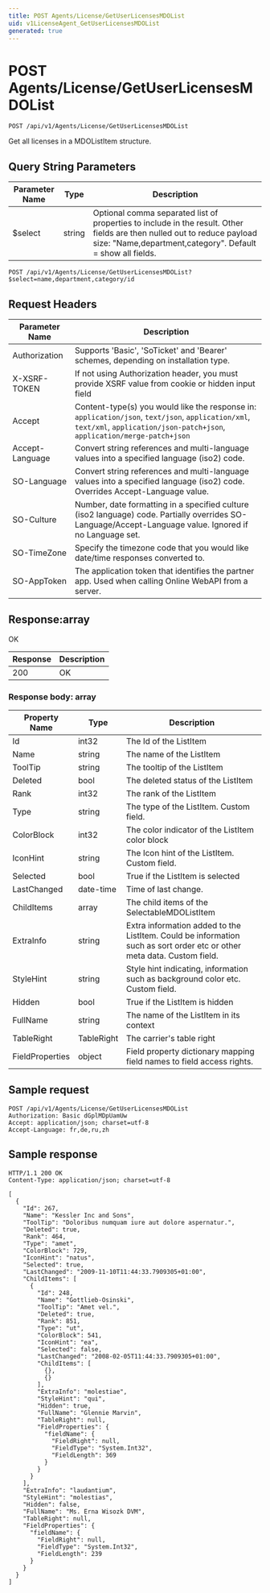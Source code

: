 ```yaml
---
title: POST Agents/License/GetUserLicensesMDOList
uid: v1LicenseAgent_GetUserLicensesMDOList
generated: true
---
```


# POST Agents/License/GetUserLicensesMDOList

```http
POST /api/v1/Agents/License/GetUserLicensesMDOList
```

Get all licenses in a MDOListItem structure.







## Query String Parameters

| Parameter Name | Type |  Description |
|----------------|------|--------------|
| $select | string |  Optional comma separated list of properties to include in the result. Other fields are then nulled out to reduce payload size: "Name,department,category". Default = show all fields. |

```http
POST /api/v1/Agents/License/GetUserLicensesMDOList?$select=name,department,category/id
```


## Request Headers

| Parameter Name | Description |
|----------------|-------------|
| Authorization  | Supports 'Basic', 'SoTicket' and 'Bearer' schemes, depending on installation type. |
| X-XSRF-TOKEN   | If not using Authorization header, you must provide XSRF value from cookie or hidden input field |
| Accept         | Content-type(s) you would like the response in: `application/json`, `text/json`, `application/xml`, `text/xml`, `application/json-patch+json`, `application/merge-patch+json` |
| Accept-Language | Convert string references and multi-language values into a specified language (iso2) code. |
| SO-Language | Convert string references and multi-language values into a specified language (iso2) code. Overrides Accept-Language value. |
| SO-Culture | Number, date formatting in a specified culture (iso2 language) code. Partially overrides SO-Language/Accept-Language value. Ignored if no Language set. |
| SO-TimeZone | Specify the timezone code that you would like date/time responses converted to. |
| SO-AppToken | The application token that identifies the partner app. Used when calling Online WebAPI from a server. |


## Response:array

OK

| Response | Description |
|----------------|-------------|
| 200 | OK |

### Response body: array

| Property Name | Type |  Description |
|----------------|------|--------------|
| Id | int32 | The Id of the ListItem |
| Name | string | The name of the ListItem |
| ToolTip | string | The tooltip of the ListItem |
| Deleted | bool | The deleted status of the ListItem |
| Rank | int32 | The rank of the ListItem |
| Type | string | The type of the ListItem. Custom field. |
| ColorBlock | int32 | The color indicator of the ListItem color block |
| IconHint | string | The Icon hint of the ListItem. Custom field. |
| Selected | bool | True if the ListItem is selected |
| LastChanged | date-time | Time of last change. |
| ChildItems | array | The child items of the SelectableMDOListItem |
| ExtraInfo | string | Extra information added to the ListItem. Could be information such as sort order etc or other meta data. Custom field. |
| StyleHint | string | Style hint indicating, information such as background color etc. Custom field. |
| Hidden | bool | True if the ListItem is hidden |
| FullName | string | The name of the ListItem in its context |
| TableRight | TableRight | The carrier's table right |
| FieldProperties | object | Field property dictionary mapping field names to field access rights. |

## Sample request

```http!
POST /api/v1/Agents/License/GetUserLicensesMDOList
Authorization: Basic dGplMDpUamUw
Accept: application/json; charset=utf-8
Accept-Language: fr,de,ru,zh
```

## Sample response

```http_
HTTP/1.1 200 OK
Content-Type: application/json; charset=utf-8

[
  {
    "Id": 267,
    "Name": "Kessler Inc and Sons",
    "ToolTip": "Doloribus numquam iure aut dolore aspernatur.",
    "Deleted": true,
    "Rank": 464,
    "Type": "amet",
    "ColorBlock": 729,
    "IconHint": "natus",
    "Selected": true,
    "LastChanged": "2009-11-10T11:44:33.7909305+01:00",
    "ChildItems": [
      {
        "Id": 248,
        "Name": "Gottlieb-Osinski",
        "ToolTip": "Amet vel.",
        "Deleted": true,
        "Rank": 851,
        "Type": "ut",
        "ColorBlock": 541,
        "IconHint": "ea",
        "Selected": false,
        "LastChanged": "2008-02-05T11:44:33.7909305+01:00",
        "ChildItems": [
          {},
          {}
        ],
        "ExtraInfo": "molestiae",
        "StyleHint": "qui",
        "Hidden": true,
        "FullName": "Glennie Marvin",
        "TableRight": null,
        "FieldProperties": {
          "fieldName": {
            "FieldRight": null,
            "FieldType": "System.Int32",
            "FieldLength": 369
          }
        }
      }
    ],
    "ExtraInfo": "laudantium",
    "StyleHint": "molestias",
    "Hidden": false,
    "FullName": "Ms. Erna Wisozk DVM",
    "TableRight": null,
    "FieldProperties": {
      "fieldName": {
        "FieldRight": null,
        "FieldType": "System.Int32",
        "FieldLength": 239
      }
    }
  }
]
```